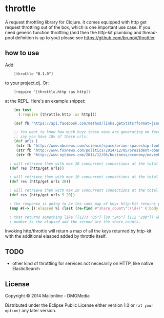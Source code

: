 # throttle

A request throttling library for Clojure. It comes equipped with http get request throttling out of the box, which is one important use case. If you need generic function throttling (and then the http-kit plumbing and thread-pool definition is up to you) please see https://github.com/brunoV/throttler

## how to use

Add:

        [throttle "0.1.0"]

to your project.clj. Or:

        (require '[throttle.http :as http])

at the REPL. Here's an example snippet:

```clojure
    (ns test
      (:require [throttle.http :as http]))

    (def fb "https://api.facebook.com/method/links.getStats?format=json&urls=")

    ;; You want to know how much buzz these news are generating on facebook
    ;; say you have 10k of these urls:
    (def urls [
     (str fb "http://www.nbcnews.com/science/space/orion-spaceship-looks-good-during-first-test-road-mars-n262146")
     (str fb "http://www.foxnews.com/politics/2014/12/05/president-obama-picks-former-pentagon-official-ashton-carter-to-be-defense/")
     (str fb "http://www.nytimes.com/2014/12/06/business/economy/november-jobs-unemployment-figures.html")])

  ; will retrieve them with max 10 concurrent connections at the total of 2 req/second
  (def res (http/get urls))

  ; will retrieve them with max 10 concurrent connections at the total of 20 req/second
  (def res (http/get urls 20))

  ; will retrieve them with max 20 concurrent connections at the total of 5 req/second
  (def res (http/get urls 5 20))

  ; the response is going to be the same map of keys http-kit returns plus the elapsed
  (map #(-> [(:elapsed %) (last (re-find #"share_count\":(\d+)" (:body %)))]) res)

  ; that returns something like ([1273 "85"] [88 "245"] [112 "208"]) where the first
  ; number is the elapsed and the second are the share counts.

```

Invoking http/throttle will return a map of all the keys returned by http-kit with the additional
elasped added by throttle itself.

## TODO

* other kind of throttling for services not necesarily on HTTP, like native ElasticSearch

## License

Copyright © 2014 Mailonline - DMGMedia

Distributed under the Eclipse Public License either version 1.0 or `(at your option)` any later version.
